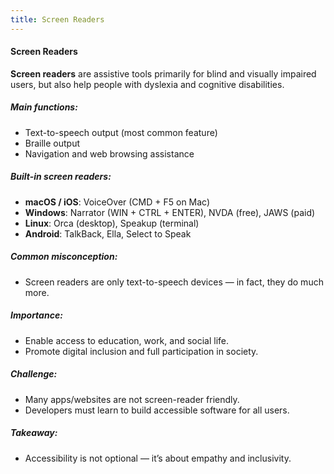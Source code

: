 ```yaml
---
title: Screen Readers
---
```


#### Screen Readers

**Screen readers** are assistive tools primarily for blind and visually impaired users, but also help people with dyslexia and cognitive disabilities.

##### Main functions:  

- Text-to-speech output (most common feature)
- Braille output
- Navigation and web browsing assistance

##### Built-in screen readers:  

- **macOS / iOS**: VoiceOver (CMD + F5 on Mac)
- **Windows**: Narrator (WIN + CTRL + ENTER), NVDA (free), JAWS (paid)
- **Linux**: Orca (desktop), Speakup (terminal)
- **Android**: TalkBack, Ella, Select to Speak

##### Common misconception:  

- Screen readers are only text-to-speech devices — in fact, they do much more.

##### Importance:  

- Enable access to education, work, and social life.
- Promote digital inclusion and full participation in society.

##### Challenge:  

- Many apps/websites are not screen-reader friendly.
- Developers must learn to build accessible software for all users.

##### Takeaway:  

- Accessibility is not optional — it’s about empathy and inclusivity.
